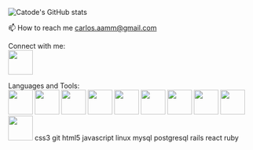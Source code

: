 ![Catode's GitHub stats](https://github-readme-stats.vercel.app/api?username=TyrUmbra&theme=dark&show_icons=true)

📫 How to reach me carlos.aamm@gmail.com

Connect with me:
<br/><a href="https://www.linkedin.com/in/carlosaamm/" target="_blank"> <img src="https://cdn-icons-png.flaticon.com/512/174/174857.png" width="50" height="50"/></a>

Languages and Tools:
<br/>
<img src="https://assets.stickpng.com/images/58480e82cef1014c0b5e4927.png" width="50" height="50"/>
<img src="https://www.freepnglogos.com/uploads/html5-logo-png/html5-logo-devextreme-multi-purpose-controls-html-javascript-3.png" height="50"/>
<img src="https://cdn-icons-png.flaticon.com/512/174/174857.png" width="50" height="50"/>
<img src="https://cdn-icons-png.flaticon.com/512/174/174857.png" width="50" height="50"/>
<img src="https://cdn-icons-png.flaticon.com/512/174/174857.png" width="50" height="50"/>
<img src="https://cdn-icons-png.flaticon.com/512/174/174857.png" width="50" height="50"/>
<img src="https://cdn-icons-png.flaticon.com/512/174/174857.png" width="50" height="50"/>
<img src="https://cdn-icons-png.flaticon.com/512/174/174857.png" width="50" height="50"/>
<img src="https://cdn-icons-png.flaticon.com/512/174/174857.png" width="50" height="50"/>
<img src="https://cdn-icons-png.flaticon.com/512/174/174857.png" width="50" height="50"/>
css3 git html5 javascript linux mysql postgresql rails react ruby
